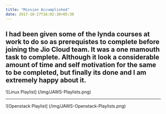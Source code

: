 ```yaml
---
title: "Mission Accumplished"
date: 2017-10-27T16:02:30+05:30
---
```

I had been given some of the lynda courses at work to do so as prerequistes to complete before joining the Jio Cloud team. It was a one mamouth task to complete. Although it look a considerable amount of time and self motivation for the same to be completed, but finally its done and I am extremely happy about it.
---

![Linux Playlist] (/img/JAWS-Playlists.png)

---

![Openstack Playlist] (/img/JAWS-Openstack-Playlists.png)
 
